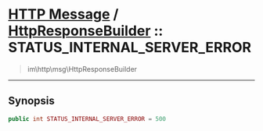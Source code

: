 # [HTTP Message](http.md) / [HttpResponseBuilder](http-HttpResponseBuilder.md) :: STATUS_INTERNAL_SERVER_ERROR
 > im\http\msg\HttpResponseBuilder
____

## Synopsis
```php
public int STATUS_INTERNAL_SERVER_ERROR = 500
```
